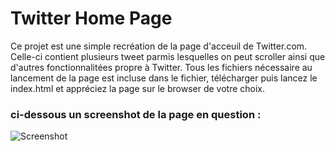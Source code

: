 # Twitter Home Page

Ce projet est une simple recréation de la page d'acceuil de Twitter.com. Celle-ci contient plusieurs tweet parmis lesquelles on peut scroller ainsi que d'autres fonctionnalitées propre à Twitter.
Tous les fichiers nécessaire au lancement de la page est incluse dans le fichier, télécharger puis lancez le index.html et appréciez la page sur le browser de votre choix.

### ci-dessous un screenshot de la page en question :

![Screenshot](https://drive.google.com/file/d/19o2b-6CCGTK1JMC53AVD5OD5dg6aGAVx/view)

